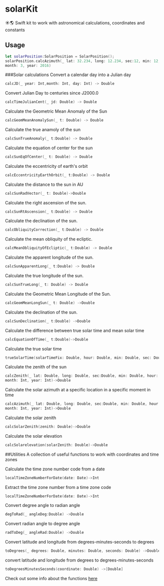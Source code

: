 # solarKit
☀️🌎 Swift kit to work with astronomical calculations, coordinates and constants
## Usage

```swift
let solarPosition:SolarPosition = SolarPosition();
solarPosition.calcAzimuth(_ lat: 32.234, long: 12.234, sec:12, min: 12, hour: 2, z: 0, day: 1, 
month: 3, year: 2016)
```
###Solar calculations
Convert a calendar day into a Julian day
```swift
calcJD(_ year: Int,month: Int, day: Int) -> Double
```
Convert Julian Day to centuries since J2000.0
```swift
calcTimeJulianCent(_ jd: Double) -> Double
```
Calculate the Geometric Mean Anomaly of the Sun
```swift
calcGeomMeanAnomalySun(_ t: Double) -> Double 
```
Calculate the true anamoly of the sun
```swift
calcSunTrueAnomaly(_ t:Double) -> Double
```
Calculate the equation of center for the sun
```swift
calcSunEqOfCenter(_ t: Double) -> Double
```
Calculate the eccentricity of earth's orbit
```swift
calcEccentricityEarthOrbit(_ t:Double) -> Double
```
Calculate the distance to the sun in AU
```swift
calcSunRadVector(_ t: Double)->Double
```
Calculate the right ascension of the sun.
```swift
calcSunRtAscension(_ t:Double) -> Double
```
Calculate the declination of the sun.
```swift
calcObliquityCorrection(_ t:Double) -> Double
```
Calculate the mean obliquity of the ecliptic.
```swift
calcMeanObliquityOfEcliptic(_ t:Double) -> Double
```
Calculate the apparent longitude of the sun.
```swift
calcSunApparentLong(_ t:Double) -> Double
```
Calculate the true longitude of the sun.
```swift
calcSunTrueLong(_ t: Double) -> Double
```
Calculate the Geometric Mean Longitude of the Sun.
```swift
calcGeomMeanLongSun(_ t: Double) ->Double
```
Calculate the declination of the sun.
```swift
calcSunDeclination(_ t:Double) ->Double
```
Calculate the difference between true solar time and mean solar time
```swift
calcEquationOfTime(_ t:Double)->Double
```
Calculate the true solar time
```swift
trueSolarTime(solarTimeFix: Double, hour: Double, min: Double, sec: Double)->Double
```
Calculate the zenith of the sun
```swift
calcZenith(_ lat: Double, long: Double, sec:Double, min: Double, hour: Double, z: Int, day: Int,
month: Int, year: Int)->Double
```
Calculate the solar azimuth at a specific location in a specific moment in time
```swift
calcAzimuth(_ lat: Double, long: Double, sec:Double, min: Double, hour: Double, z: Int, day: Int, 
month: Int, year: Int)->Double
```
Calculate the solar zenith
```swift
calcSolarZenith(zenith: Double)->Double
```
Calculate the solar elevation
```swift
calcSolarelevation(solarZenith: Double)->Double
```
##Utilities
A collection of useful functions to work with coordinates and time zones

Calculate the time zone number code from a date
```swift
localTimeZoneNumberForDate(date: Date)->Int
```
Extract the time zone number from a time zone code
```swift
localTimeZoneNumberForDate(date: Date)->Int
```
Convert degree angle to radian angle
```swift
degToRad(_ angleDeg:Double) ->Double
```
Convert radian angle to degree angle
```swift
radToDeg(_ angleRad:Double) ->Double
```
Convert latitude and longitude from degrees-minutes-seconds to degrees
```swift
toDegrees(_ degrees: Double, minutes: Double, seconds: Double) ->Double
```
convert latitude and longitude from degrees to degrees-minutes-seconds
```swift
toDegreesMinutesSeconds(coordinate: Double) ->[Double]
```
Check out some info about the functions [here](http://www.esrl.noaa.gov/gmd/grad/solcalc/glossary.html)
